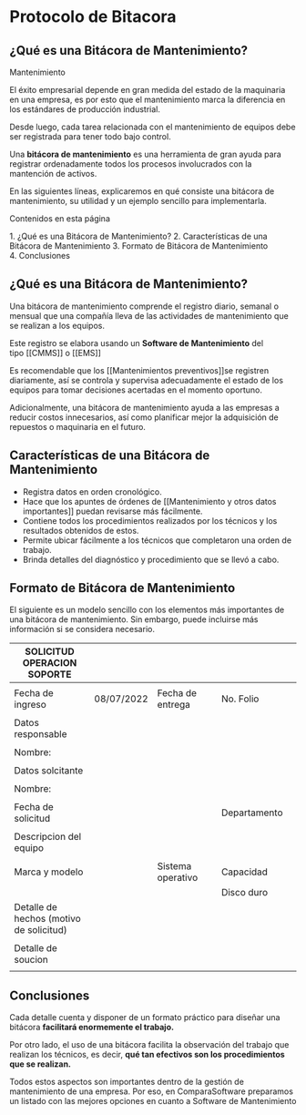 # Protocolo de Bitacora

## ¿Qué es una Bitácora de Mantenimiento?

Mantenimiento

El éxito empresarial depende en gran medida del estado de la maquinaria en una empresa, es por esto que el mantenimiento marca la diferencia en los estándares de producción industrial.

Desde luego, cada tarea relacionada con el mantenimiento de equipos debe ser registrada para tener todo bajo control.

Una **bitácora de mantenimiento** es una herramienta de gran ayuda para registrar ordenadamente todos los procesos involucrados con la mantención de activos.

En las siguientes líneas, explicaremos en qué consiste una bitácora de mantenimiento, su utilidad y un ejemplo sencillo para implementarla.

Contenidos en esta página

1. ¿Qué es una Bitácora de Mantenimiento?
2. Características de una Bitácora de Mantenimiento
3. Formato de Bitácora de Mantenimiento
4. Conclusiones

## ¿Qué es una Bitácora de Mantenimiento?

Una bitácora de mantenimiento comprende el registro diario, semanal o mensual que una compañía lleva de las actividades de mantenimiento que se realizan a los equipos.

Este registro se elabora usando un **Software de Mantenimiento** del tipo [[CMMS]] o [[EMS]]

Es recomendable que los [[Mantenimientos preventivos]]se registren diariamente, así se controla y supervisa adecuadamente el estado de los equipos para tomar decisiones acertadas en el momento oportuno.

Adicionalmente, una bitácora de mantenimiento ayuda a las empresas a reducir costos innecesarios, así como planificar mejor la adquisición de repuestos o maquinaria en el futuro.

## Características de una Bitácora de Mantenimiento

-   Registra datos en orden cronológico.
-   Hace que los apuntes de órdenes de [[Mantenimiento y otros datos importantes]] puedan revisarse más fácilmente.
-   Contiene todos los procedimientos realizados por los técnicos y los resultados obtenidos de estos.
-   Permite ubicar fácilmente a los técnicos que completaron una orden de trabajo.
-   Brinda detalles del diagnóstico y procedimiento que se llevó a cabo.

## Formato de Bitácora de Mantenimiento

El siguiente es un modelo sencillo con los elementos más importantes de una bitácora de mantenimiento. Sin embargo, puede incluirse más información si se considera necesario.

  
| SOLICITUD OPERACION SOPORTE             |            |                   |   |              |   |
|-----------------------------------------|------------|-------------------|---|--------------|---|
|                                         |            |                   |   |              |   |
| Fecha de ingreso                        | 08/07/2022 | Fecha de entrega  |   | No. Folio    |   |
|                                         |            |                   |   |              |   |
| Datos responsable                       |            |                   |   |              |   |
|                                         |            |                   |   |              |   |
| Nombre:                                 |            |                   |   |              |   |
|                                         |            |                   |   |              |   |
| Datos solcitante                        |            |                   |   |              |   |
|                                         |            |                   |   |              |   |
| Nombre:                                 |            |                   |   |              |   |
|                                         |            |                   |   |              |   |
| Fecha de solicitud                      |            |                   |   | Departamento |   |
|                                         |            |                   |   |              |   |
| Descripcion del equipo                  |            |                   |   |              |   |
|                                         |            |                   |   |              |   |
| Marca y modelo                          |            | Sistema operativo |   | Capacidad    |   |
|                                         |            |                   |   | Disco duro   |   |                                 |            |                   |   | Memoria Ram  |   |
| Detalle de hechos (motivo de solicitud) |            |                   |   |              |   |             |   | Memoria Ram  |   |
|                                         |            |                   |   |              |   |
|  Detalle de soucion                     |            |                   |   |              |   |
|                                         |            |                   |   |              |   |


## **Conclusiones**

Cada detalle cuenta y disponer de un formato práctico para diseñar una bitácora **facilitará enormemente el trabajo.**

Por otro lado, el uso de una bitácora facilita la observación del trabajo que realizan los técnicos, es decir, **qué tan efectivos son los procedimientos que se realizan.**

Todos estos aspectos son importantes dentro de la gestión de mantenimiento de una empresa. Por eso, en ComparaSoftware preparamos un listado con las mejores opciones en cuanto a Software de Mantenimiento